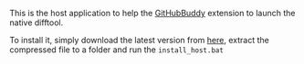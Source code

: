 This is the host application to help the [GitHubBuddy](https://chrome.google.com/webstore/detail/githubbuddy/lbnnpglihcnokkjnmidginaihnojkfoo) extension to launch the native difftool.

To install it, simply download the latest version from [here](https://github.com/Nicologies/GitHubBuddyHost/releases/latest), extract the compressed file to a folder and run the `install_host.bat`
